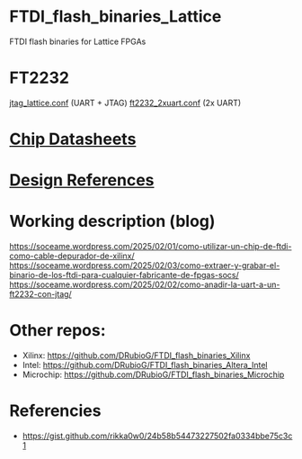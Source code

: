# FTDI_flash_binaries_Lattice
 FTDI flash binaries for Lattice FPGAs

# FT2232
[jtag_lattice.conf](./binaries/FT2232/jtag_lattice.conf) (UART + JTAG)
[ft2232_2xuart.conf](./binaries/FT2232/ft2232_2xuart.conf) (2x UART)


# [Chip Datasheets](./datasheet/)

# [Design References](/design_references/)

# Working description (blog)

https://soceame.wordpress.com/2025/02/01/como-utilizar-un-chip-de-ftdi-como-cable-depurador-de-xilinx/
https://soceame.wordpress.com/2025/02/03/como-extraer-y-grabar-el-binario-de-los-ftdi-para-cualquier-fabricante-de-fpgas-socs/
https://soceame.wordpress.com/2025/02/02/como-anadir-la-uart-a-un-ft2232-con-jtag/

# Other repos:
- Xilinx: https://github.com/DRubioG/FTDI_flash_binaries_Xilinx
- Intel: https://github.com/DRubioG/FTDI_flash_binaries_Altera_Intel
- Microchip: https://github.com/DRubioG/FTDI_flash_binaries_Microchip


# Referencies
- https://gist.github.com/rikka0w0/24b58b54473227502fa0334bbe75c3c1